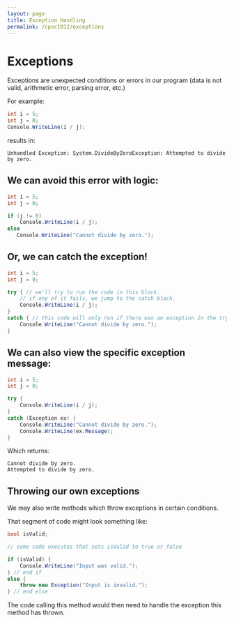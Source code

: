 ```yaml
---
layout: page
title: Exception Handling
permalink: /cpsc1012/exceptions
---
```


# Exceptions

Exceptions are unexpected conditions or errors in our program (data is not valid, arithmetic error, parsing error, etc.)

For example:
```csharp
int i = 5;
int j = 0;
Console.WriteLine(i / j);
```
results in:

`Unhandled Exception: System.DivideByZeroException: Attempted to divide by zero.`

## We can avoid this error with logic:
```csharp
int i = 5;
int j = 0;

if (j != 0)
    Console.WriteLine(i / j);
else
   Console.WriteLine("Cannot divide by zero.");
```

## Or, we can catch the exception!
```csharp
int i = 5;
int j = 0;

try { // we'll try to run the code in this block. 
    // if any of it fails, we jump to the catch block.
    Console.WriteLine(i / j);
}
catch { // this code will only run if there was an exception in the try block.
    Console.WriteLine("Cannot divide by zero.");
}
```

## We can also view the specific exception message:
```csharp
int i = 5;
int j = 0;

try {
    Console.WriteLine(i / j);
}
catch (Exception ex) {
    Console.WriteLine("Cannot divide by zero.");
    Console.WriteLine(ex.Message);
}
```

Which returns:
```
Cannot divide by zero.
Attempted to divide by zero.
```

## Throwing our own exceptions

We may also write methods which throw exceptions in certain conditions.

That segment of code might look something like:
```csharp
bool isValid;

// some code executes that sets isValid to true or false

if (isValid) {
    Console.WriteLine("Input was valid.");
} // end if
else {
    throw new Exception("Input is invalid.");
} // end else
```

The code calling this method would then need to handle the exception this method has thrown.